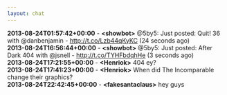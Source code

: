```yaml
---
layout: chat
---
```

**2013-08-24T01:57:42+00:00** - **&lt;showbot&gt;** @5by5: Just posted: Quit! 36 with @danbenjamin - http://t.co/Lzb44qKyKC (24 seconds ago)  
**2013-08-24T16:56:44+00:00** - **&lt;showbot&gt;** @5by5: Just posted: After Dark 404 with @jsnell - http://t.co/TYHFbdqhHe (3 seconds ago)  
**2013-08-24T17:21:55+00:00** - **&lt;Henriok&gt;** 404 ey?  
**2013-08-24T17:41:23+00:00** - **&lt;Henriok&gt;** When did The Incomparable change their graphics?  
**2013-08-24T22:42:45+00:00** - **&lt;fakesantaclaus&gt;** hey guys  
